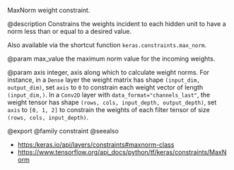 MaxNorm weight constraint.

@description
Constrains the weights incident to each hidden unit
to have a norm less than or equal to a desired value.

Also available via the shortcut function `keras.constraints.max_norm`.

@param max_value
the maximum norm value for the incoming weights.

@param axis
integer, axis along which to calculate weight norms.
For instance, in a `Dense` layer the weight matrix
has shape `(input_dim, output_dim)`,
set `axis` to `0` to constrain each weight vector
of length `(input_dim,)`.
In a `Conv2D` layer with `data_format="channels_last"`,
the weight tensor has shape
`(rows, cols, input_depth, output_depth)`,
set `axis` to `[0, 1, 2]`
to constrain the weights of each filter tensor of size
`(rows, cols, input_depth)`.

@export
@family constraint
@seealso
+ <https:/keras.io/api/layers/constraints#maxnorm-class>
+ <https://www.tensorflow.org/api_docs/python/tf/keras/constraints/MaxNorm>
